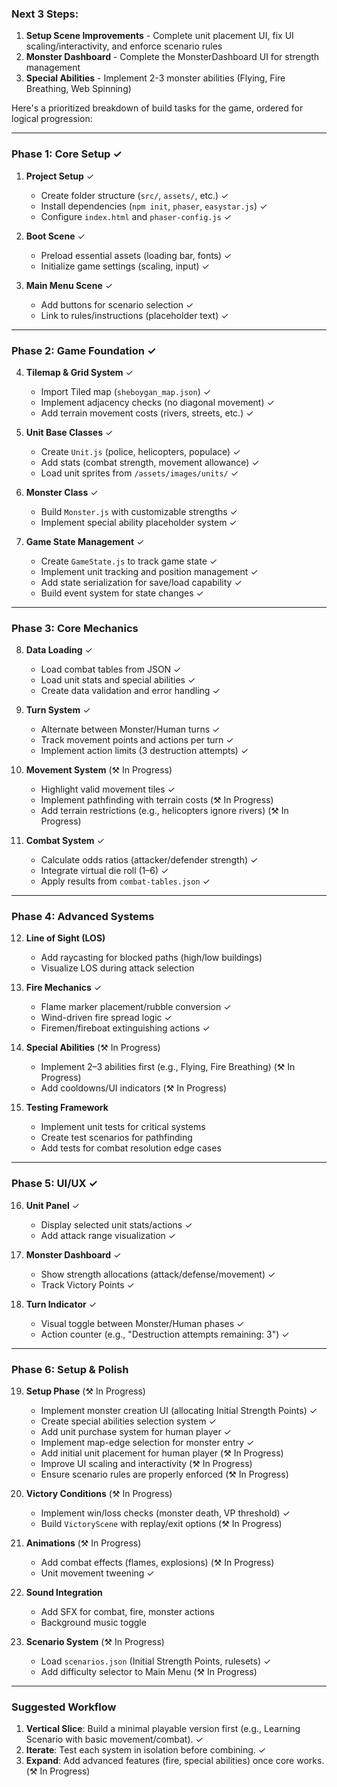 ### Next 3 Steps:
1. **Setup Scene Improvements** - Complete unit placement UI, fix UI scaling/interactivity, and enforce scenario rules
2. **Monster Dashboard** - Complete the MonsterDashboard UI for strength management
3. **Special Abilities** - Implement 2-3 monster abilities (Flying, Fire Breathing, Web Spinning)

Here's a prioritized breakdown of build tasks for the game, ordered for logical progression:

---

### **Phase 1: Core Setup** ✓
1. **Project Setup** ✓
   - Create folder structure (`src/`, `assets/`, etc.) ✓
   - Install dependencies (`npm init`, `phaser`, `easystar.js`) ✓
   - Configure `index.html` and `phaser-config.js` ✓

2. **Boot Scene** ✓
   - Preload essential assets (loading bar, fonts) ✓
   - Initialize game settings (scaling, input) ✓

3. **Main Menu Scene** ✓
   - Add buttons for scenario selection ✓
   - Link to rules/instructions (placeholder text) ✓

---

### **Phase 2: Game Foundation** ✓
4. **Tilemap & Grid System** ✓
   - Import Tiled map (`sheboygan_map.json`) ✓
   - Implement adjacency checks (no diagonal movement) ✓
   - Add terrain movement costs (rivers, streets, etc.) ✓

5. **Unit Base Classes** ✓
   - Create `Unit.js` (police, helicopters, populace) ✓
   - Add stats (combat strength, movement allowance) ✓
   - Load unit sprites from `/assets/images/units/` ✓

6. **Monster Class** ✓
   - Build `Monster.js` with customizable strengths ✓
   - Implement special ability placeholder system ✓

7. **Game State Management** ✓
   - Create `GameState.js` to track game state ✓
   - Implement unit tracking and position management ✓
   - Add state serialization for save/load capability ✓
   - Build event system for state changes ✓

---

### **Phase 3: Core Mechanics**
8. **Data Loading** ✓
   - Load combat tables from JSON ✓
   - Load unit stats and special abilities ✓
   - Create data validation and error handling ✓

9. **Turn System** ✓
   - Alternate between Monster/Human turns ✓
   - Track movement points and actions per turn ✓
   - Implement action limits (3 destruction attempts) ✓

10. **Movement System** (⚒️ In Progress)
    - Highlight valid movement tiles ✓
    - Implement pathfinding with terrain costs (⚒️ In Progress)
    - Add terrain restrictions (e.g., helicopters ignore rivers) (⚒️ In Progress)

11. **Combat System** ✓
    - Calculate odds ratios (attacker/defender strength) ✓
    - Integrate virtual die roll (1–6) ✓
    - Apply results from `combat-tables.json` ✓

---

### **Phase 4: Advanced Systems**
12. **Line of Sight (LOS)**
    - Add raycasting for blocked paths (high/low buildings)
    - Visualize LOS during attack selection

13. **Fire Mechanics** ✓
    - Flame marker placement/rubble conversion ✓
    - Wind-driven fire spread logic ✓
    - Firemen/fireboat extinguishing actions ✓

14. **Special Abilities** (⚒️ In Progress)
    - Implement 2–3 abilities first (e.g., Flying, Fire Breathing) (⚒️ In Progress)
    - Add cooldowns/UI indicators (⚒️ In Progress)

15. **Testing Framework**
    - Implement unit tests for critical systems
    - Create test scenarios for pathfinding
    - Add tests for combat resolution edge cases

---

### **Phase 5: UI/UX** ✓
16. **Unit Panel** ✓
    - Display selected unit stats/actions ✓
    - Add attack range visualization ✓

17. **Monster Dashboard** ✓
    - Show strength allocations (attack/defense/movement) ✓
    - Track Victory Points ✓

18. **Turn Indicator** ✓
    - Visual toggle between Monster/Human phases ✓
    - Action counter (e.g., "Destruction attempts remaining: 3") ✓

---

### **Phase 6: Setup & Polish**
19. **Setup Phase** (⚒️ In Progress)
    - Implement monster creation UI (allocating Initial Strength Points) ✓
    - Create special abilities selection system ✓
    - Add unit purchase system for human player ✓
    - Implement map-edge selection for monster entry ✓
    - Add initial unit placement for human player (⚒️ In Progress)
    - Improve UI scaling and interactivity (⚒️ In Progress)
    - Ensure scenario rules are properly enforced (⚒️ In Progress)

20. **Victory Conditions** (⚒️ In Progress)
    - Implement win/loss checks (monster death, VP threshold) ✓
    - Build `VictoryScene` with replay/exit options (⚒️ In Progress)

21. **Animations** (⚒️ In Progress)
    - Add combat effects (flames, explosions) (⚒️ In Progress)
    - Unit movement tweening ✓

22. **Sound Integration**
    - Add SFX for combat, fire, monster actions
    - Background music toggle

23. **Scenario System** (⚒️ In Progress)
    - Load `scenarios.json` (Initial Strength Points, rulesets) ✓
    - Add difficulty selector to Main Menu (⚒️ In Progress)

---

### **Suggested Workflow**
1. **Vertical Slice**: Build a minimal playable version first (e.g., Learning Scenario with basic movement/combat). ✓
2. **Iterate**: Test each system in isolation before combining. ✓
3. **Expand**: Add advanced features (fire, special abilities) once core works. (⚒️ In Progress)